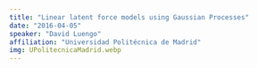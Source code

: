 ```yaml
---
title: "Linear latent force models using Gaussian Processes"
date: "2016-04-05"
speaker: "David Luengo"
affiliation: "Universidad Politécnica de Madrid"
img: UPolitecnicaMadrid.webp
---
```

